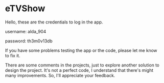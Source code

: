 # eTVShow
Hello, these are the credentials to log in the app.

username: alda_904

password: th3m0v13db

If you have some problems testing the app or the code, please let me know to fix it.

There are some comments in the projects, just to explore another solution to design the project.
It's not a perfect code, I understand that there's might many improvements. So, I'll appreciate your feedback.
